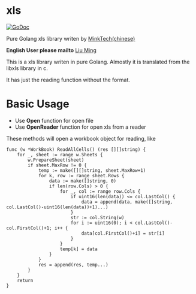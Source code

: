 # xls

[![GoDoc](https://godoc.org/github.com/extrame/xls?status.svg)](https://godoc.org/github.com/extrame/xls)

Pure Golang xls library writen by [MinkTech(chinese)](http://www.mink-tech.com)

**English User please mailto** [Liu Ming](mailto:liuming@mink-tech.com)

This is a xls library writen in pure Golang. Almostly it is translated from the libxls library in c.

It has just the reading function without the format.

# Basic Usage

* Use **Open** function for open file
* Use **OpenReader** function for open xls from a reader

These methods will open a workbook object for reading, like

	func (w *WorkBook) ReadAllCells() (res [][]string) {
		for _, sheet := range w.Sheets {
			w.PrepareSheet(sheet)
			if sheet.MaxRow != 0 {
				temp := make([][]string, sheet.MaxRow+1)
				for k, row := range sheet.Rows {
					data := make([]string, 0)
					if len(row.Cols) > 0 {
						for _, col := range row.Cols {
							if uint16(len(data)) <= col.LastCol() {
								data = append(data, make([]string, col.LastCol()-uint16(len(data))+1)...)
							}
							str := col.String(w)
							for i := uint16(0); i < col.LastCol()-col.FirstCol()+1; i++ {
								data[col.FirstCol()+i] = str[i]
							}
						}
						temp[k] = data
					}
				}
				res = append(res, temp...)
			}
		}
		return
	}

